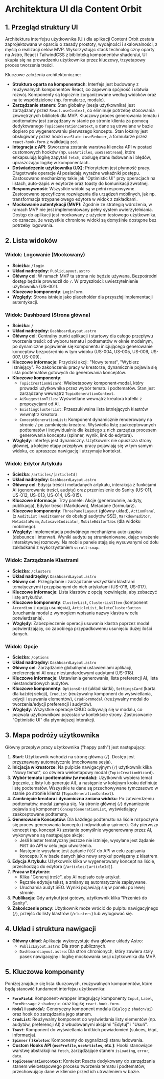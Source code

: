# Architektura UI dla Content Orbit

## 1. Przegląd struktury UI

Architektura interfejsu użytkownika (UI) dla aplikacji Content Orbit została zaprojektowana w oparciu o zasady prostoty, wydajności i skalowalności, z myślą o realizacji celów MVP. Wykorzystując stack technologiczny oparty na Astro, React i TailwindCSS z biblioteką komponentów shadcn/ui, UI skupia się na prowadzeniu użytkownika przez kluczowy, trzyetapowy proces tworzenia treści.

Kluczowe założenia architektoniczne:

- **Struktura oparta na komponentach**: Interfejs jest budowany z reużywalnych komponentów React, co zapewnia spójność i ułatwia rozwój. Komponenty są logicznie zorganizowane według widoków oraz na te współdzielone (np. formularze, modale).
- **Zarządzanie stanem**: Stan globalny (sesja użytkownika) jest zarządzany przez `React.useContext`, co eliminuje potrzebę stosowania zewnętrznych bibliotek dla MVP. Kluczowy proces generowania tematu i podtematów jest zarządzany w stanie po stronie klienta za pomocą dedykowanego `TopicGenerationContext`, a dane są utrwalane w bazie dopiero po wygenerowaniu pierwszego konceptu. Stan lokalny jest obsługiwany przez hooki `useState` i `useReducer`, a formularze przez `react-hook-form` z walidacją `zod`.
- **Integracja z API**: Stworzona zostanie warstwa kliencka API w postaci customowych hooków (np. `useArticles`, `useSseStream`), które enkapsulują logikę zapytań `fetch`, obsługę stanu ładowania i błędów, upraszczając logikę w komponentach.
- **Doświadczenie użytkownika (UX)**: Priorytetem jest płynność pracy. Długotrwałe operacje AI posiadają wyraźne wskaźniki postępu. Zastosowano mechanizmy takie jak "Optimistic UI" przy operacjach na listach, auto-zapis w edytorze oraz toasty do komunikacji zwrotnej.
- **Responsywność**: Wszystkie widoki są w pełni responsywne. Zastosowano specyficzne rozwiązania dla urządzeń mobilnych, jak np. transformacja trzypanelowego edytora w widok z zakładkami.
- **Mockowanie autentykacji (MVP)**: Zgodnie ze strategią wdrożenia, w ramach MVP nie jest implementowany pełny system uwierzytelniania. Dostęp do aplikacji jest mockowany z użyciem testowego użytkownika, co oznacza, że wszystkie chronione widoki są domyślnie dostępne bez potrzeby logowania.

## 2. Lista widoków

### Widok: Logowanie (Mockowany)

- **Ścieżka**: `/login`
- **Układ nadrzędny**: `PublicLayout.astro`
- **Główny cel**: W ramach MVP ta strona nie będzie używana. Bezpośredni dostęp będzie prowadził do `/`. W przyszłości: uwierzytelnienie użytkownika (US-001).
- **Kluczowe komponenty**: `LoginForm`.
- **Względy**: Strona istnieje jako placeholder dla przyszłej implementacji autentykacji.

### Widok: Dashboard (Strona główna)

- **Ścieżka**: `/`
- **Układ nadrzędny**: `DashboardLayout.astro`
- **Główny cel**: Centralny punkt aplikacji i startowy dla całego przepływu tworzenia treści: od wyboru tematu i podtematów w oknie modalnym, po dynamiczne pojawienie się komponentu inicjującego generowanie konceptów bezpośrednio w tym widoku (US-004, US-005, US-006, US-007, US-009).
- **Kluczowe informacje**: Przyciski akcji: "Nowy temat", "Wybierz istniejący". Po zakończeniu pracy w kreatorze, dynamicznie pojawia się lista podtematów gotowych do generowania konceptów.
- **Kluczowe komponenty**:
  - `TopicCreationWizard`: Wieloetapowy komponent-modal, który prowadzi użytkownika przez wybór tematu i podtematów. Stan jest zarządzany wewnątrz `TopicGenerationContext`.
  - `AiSuggestionTiles`: Wyświetlane wewnątrz kreatora kafelki z propozycjami od AI.
  - `ExistingClusterList`: Przeszukiwalna lista istniejących klastrów wewnątrz kreatora.
  - `ConceptGenerationList`: Komponent dynamicznie renderowany na stronie `/` po zamknięciu kreatora. Wyświetla listę zaakceptowanych podtematów i indywidualnie dla każdego z nich zarządza procesem generowania konceptu (spinner, wynik, link do edytora).
- **Względy**: Interfejs jest dynamiczny. Użytkownik nie opuszcza strony głównej, a kolejne etapy przepływu pracy pojawiają się w tym samym widoku, co upraszcza nawigację i utrzymuje kontekst.

### Widok: Edytor Artykułu

- **Ścieżka**: `/articles/[articleId]`
- **Układ nadrzędny**: `DashboardLayout.astro`
- **Główny cel**: Edycja treści i metadanych artykułu, interakcja z funkcjami AI (generowanie treści, audyty) oraz przeniesienie do Sanity (US-011, US-012, US-013, US-014, US-015).
- **Kluczowe informacje**: Trzy panele: Akcje (generowanie, audyty, publikacja), Edytor treści (Markdown), Metadane (formularz).
- **Kluczowe komponenty**: `ThreePanelLayout` (główny układ), `ActionPanel` (z `AuditList` i `AuditRunner` do obsługi audytów SSE), `MarkdownEditor`, `MetadataForm`, `AutosaveIndicator`, `MobileEditorTabs` (dla widoku mobilnego).
- **Względy**: Implementacja podwójnego mechanizmu auto-zapisu (debounce i interwał). Wyniki audytu są strumieniowane, dając wrażenie interaktywnej rozmowy. Na mobile panele stają się wysuwanymi od dołu zakładkami z wykorzystaniem `scroll-snap`.

### Widok: Zarządzanie Klastrami

- **Ścieżka**: `/clusters`
- **Układ nadrzędny**: `DashboardLayout.astro`
- **Główny cel**: Przeglądanie i zarządzanie wszystkimi klastrami tematycznymi i przypisanymi do nich artykułami (US-016, US-017).
- **Kluczowe informacje**: Lista klastrów z opcją rozwinięcia, aby zobaczyć listę artykułów.
- **Kluczowe komponenty**: `ClusterList`, `ClusterListItem` (komponent `Accordion` z opcją usunięcia), `ArticleList`, `DeleteClusterButton` (uruchamia modal z wymogiem wpisania nazwy klastra w celu potwierdzenia).
- **Względy**: Zabezpieczenie operacji usuwania klastra poprzez modal potwierdzający, co zapobiega przypadkowemu usunięciu dużej ilości danych.

### Widok: Opcje

- **Ścieżka**: `/options`
- **Układ nadrzędny**: `DashboardLayout.astro`
- **Główny cel**: Zarządzanie globalnymi ustawieniami aplikacji, preferencjami AI oraz niestandardowymi audytami (US-018).
- **Kluczowe informacje**: Ustawienia generowania, lista preferencji AI, lista niestandardowych audytów.
- **Kluczowe komponenty**: `OptionsGrid` (układ siatki), `SettingsCard` (karta dla każdej sekcji), `CrudList` (reużywalny komponent do wyświetlania, edycji i usuwania elementów), `CrudFormModal` (reużywalny modal do tworzenia/edycji preferencji i audytów).
- **Względy**: Wszystkie operacje CRUD odbywają się w modalu, co pozwala użytkownikowi pozostać w kontekście strony. Zastosowanie "Optimistic UI" dla płynniejszej interakcji.

## 3. Mapa podróży użytkownika

Główny przepływ pracy użytkownika ("happy path") jest następujący:

1.  **Start**: Użytkownik wchodzi na stronę główną (`/`). Dostęp jest przyznawany automatycznie (mockowana sesja).
2.  **Inicjacja w kreatorze**: Na pulpicie nawigacyjnym (`/`) użytkownik klika "Nowy temat", co otwiera wieloetapowy modal (`TopicCreationWizard`).
3.  **Wybór tematu i podtematów (w modalu)**: Użytkownik wybiera temat (ręcznie, z listy lub generuje AI), a następnie w kolejnym kroku definiuje listę podtematów. Wszystkie te dane są przechowywane tymczasowo w stanie po stronie klienta (`TopicGenerationContext`).
4.  **Zamknięcie kreatora i dynamiczna zmiana widoku**: Po zatwierdzeniu podtematów, modal zamyka się. Na stronie głównej (`/`) dynamicznie pojawia się komponent `ConceptGenerationList`, wyświetlający zaakceptowane podtematy.
5.  **Generowanie Konceptów**: Dla każdego podtematu na liście rozpoczyna się proces generowania konceptu (indywidualny spinner). Gdy pierwszy koncept (np. koncept X) zostanie pomyślnie wygenerowany przez AI, wykonywane są następujące akcje:
    - Jeśli klaster tematyczny jeszcze nie istnieje, wysyłane jest żądanie `POST` do API w celu jego utworzenia.
    - Następnie wysyłane jest żądanie `POST` do API w celu zapisania konceptu X w bazie danych jako nowy artykuł powiązany z klastrem.
6.  **Edycja Artykułu**: Użytkownik klika w wygenerowany koncept na liście, przechodząc do edytora (`/articles/[articleId]`).
7.  **Praca w Edytorze**:
    - Klika "Generuj treść", aby AI napisało cały artykuł.
    - Ręcznie edytuje tekst, a zmiany są automatycznie zapisywane.
    - Uruchamia audyt SEO. Wyniki pojawiają się w panelu po lewej stronie.
8.  **Publikacja**: Gdy artykuł jest gotowy, użytkownik klika "Przenieś do Sanity".
9.  **Zakończenie pracy**: Użytkownik może wrócić do pulpitu nawigacyjnego (`/`), przejść do listy klastrów (`/clusters`) lub wylogować się.

## 4. Układ i struktura nawigacji

- **Główny układ**: Aplikacja wykorzystuje dwa główne układy Astro:
  - `PublicLayout.astro`: Dla stron publicznych.
  - `DashboardLayout.astro`: Dla stron chronionych, który zawiera stały pasek nawigacyjny i logikę mockowania sesji użytkownika dla MVP.

## 5. Kluczowe komponenty

Poniżej znajduje się lista kluczowych, reużywalnych komponentów, które będą stanowić fundament interfejsu użytkownika:

- **`FormField`**: Komponent-wrapper integrujący komponenty `Input`, `Label`, `FormMessage` z `shadcn/ui` oraz logikę `react-hook-form`.
- **`Modal` i `useModal`**: Generyczny komponent modala (`Dialog` z `shadcn/ui`) oraz hook do zarządzania jego stanem.
- **`CrudList`**: Reużywalny komponent do wyświetlania listy elementów (np. audytów, preferencji AI) z wbudowanymi akcjami "Edytuj" i "Usuń".
- **`Toast`**: Komponent do wyświetlania krótkich powiadomień (sukces, błąd, informacja).
- **`Spinner` / `Skeleton`**: Komponenty do sygnalizacji stanu ładowania.
- **Custom Hooks API (`useProfile`, `useArticles`, etc.)**: Hooki stanowiące warstwę abstrakcji na `fetch`, zarządzające stanem `isLoading`, `error`, `data`.
- **`TopicGenerationContext`**: Kontekst Reacta dedykowany do zarządzania stanem wieloetapowego procesu tworzenia tematu i podtematów, przechowujący dane w kliencie przed ich utrwaleniem w bazie.
